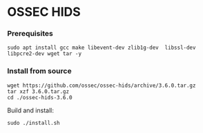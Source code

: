 # OSSEC HIDS

### Prerequisites

    sudo apt install gcc make libevent-dev zlib1g-dev  libssl-dev libpcre2-dev wget tar -y


### Install from source

    wget https://github.com/ossec/ossec-hids/archive/3.6.0.tar.gz
    tar xzf 3.6.0.tar.gz
    cd ./ossec-hids-3.6.0

Build and install: 

    sudo ./install.sh

